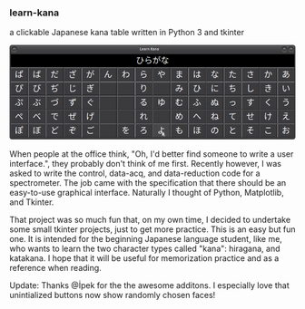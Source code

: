 ### learn-kana
a clickable Japanese kana table written in Python 3 and tkinter 

<img src="./imgs/lk.png" width="600">

When people at the office think, "Oh, I'd better find someone to write a user interface.", they probably don't think of me first. Recently however, I was asked to write the control, data-acq, and data-reduction code for a spectrometer. The job came with the specification that there should be an easy-to-use graphical interface. Naturally I thought of Python, Matplotlib, and Tkinter.

That project was so much fun that, on my own time, I decided to undertake some small tkinter projects, just to get more practice. This is an easy but fun one. It is intended for the beginning Japanese language student, like me, who wants to learn the two character types called "kana": hiragana, and katakana. I hope that it will be useful for memorization practice and as a reference when reading.  

Update: Thanks @İpek for the the awesome additons. I especially love that unintialized buttons now show randomly chosen faces!
